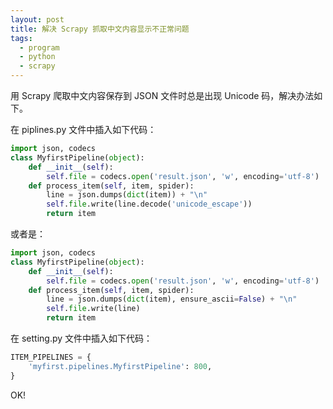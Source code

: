 ```yaml
---
layout: post
title: 解决 Scrapy 抓取中文内容显示不正常问题
tags:
  - program
  - python
  - scrapy
---
```


用 Scrapy 爬取中文内容保存到 JSON 文件时总是出现 Unicode 码，解决办法如下。

在 piplines.py 文件中插入如下代码：

```python
import json, codecs
class MyfirstPipeline(object):
    def __init__(self):
        self.file = codecs.open('result.json', 'w', encoding='utf-8')
    def process_item(self, item, spider):
        line = json.dumps(dict(item)) + "\n"
        self.file.write(line.decode('unicode_escape'))
        return item
```

或者是：

```python
import json, codecs
class MyfirstPipeline(object):
    def __init__(self):
        self.file = codecs.open('result.json', 'w', encoding='utf-8')
    def process_item(self, item, spider):
        line = json.dumps(dict(item), ensure_ascii=False) + "\n"
        self.file.write(line)
        return item
```

在 setting.py 文件中插入如下代码：

```python
ITEM_PIPELINES = {
    'myfirst.pipelines.MyfirstPipeline': 800,
}
```

OK!